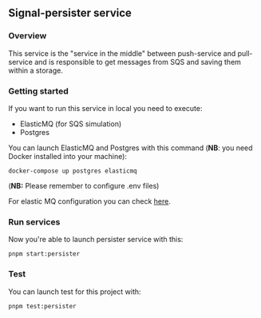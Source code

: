 ## Signal-persister service

### Overview

This service is the "service in the middle" between push-service and pull-service and is responsible to get messages from SQS and saving them within a storage.

### Getting started

If you want to run this service in local you need to execute:

- ElasticMQ (for SQS simulation)
- Postgres

You can launch ElasticMQ and Postgres with this command (**NB**: you need Docker installed into your machine):

```
docker-compose up postgres elasticmq
```

(**NB:** Please remember to configure .env files)

For elastic MQ configuration you can check [here](../../README.md).

### Run services

Now you're able to launch persister service with this:

`pnpm start:persister`

### Test

You can launch test for this project with:

`pnpm test:persister`
